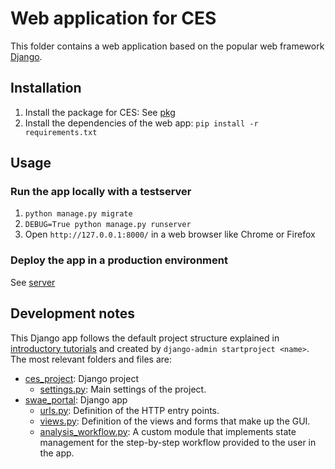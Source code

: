 # Web application for CES

This folder contains a web application based on the popular web framework [Django](https://www.djangoproject.com).

## Installation

1. Install the package for CES: See [pkg](../pkg)
2. Install the dependencies of the web app: `pip install -r requirements.txt`

## Usage

### Run the app locally with a testserver

1. `python manage.py migrate`
2. `DEBUG=True python manage.py runserver`
3. Open `http://127.0.0.1:8000/` in a web browser like Chrome or Firefox

### Deploy the app in a production environment

See [server](../server)


## Development notes

This Django app follows the default project structure explained in [introductory tutorials](https://docs.djangoproject.com/en/4.2/intro/tutorial01/) and created by `django-admin startproject <name>`. The most relevant folders and files are:

- [ces_project](ces_project): Django project
  - [settings.py](ces_project/settings.py): Main settings of the project.
- [swae_portal](swae_portal): Django app
  - [urls.py](swae_portal/urls.py): Definition of the HTTP entry points.
  - [views.py](swae_portal/views.py): Definition of the views and forms that make up the GUI.
  - [analysis_workflow.py](swae_portal/analysis_workflow.py): A custom module that implements state management for the step-by-step workflow provided to the user in the app.
